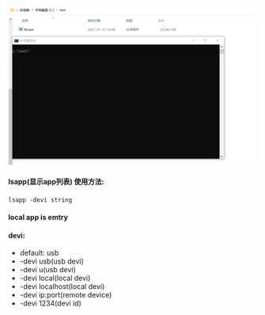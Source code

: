 ![](../gif/lsapp.webp)

#### lsapp(显示app列表) 使用方法:
````
lsapp -devi string
````

#### local app is emtry

#### devi:
- default: usb
- -devi usb(usb devi)
- -devi u(usb devi)
- -devi local(local devi)
- -devi localhost(local devi)
- -devi ip:port(remote device)
- -devi 1234(devi id)